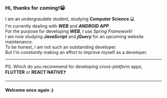 ### Hi, thanks for coming!:grinning:
I am an undergraudate student, studying **Computer Science**.:computer:<br>
I'm currently dealing with *__WEB__* and *__ANDROID APP__*.<br>
For the purpose for developing *__WEB__*, I use *Spring Framework*!<br>
I am now studying *__JavaScript__* and *__jQuery__* for an upcoming website maintenance.<br>
To be honest, I am not such an outstanding developer.<br>
But I'm *constantly* making an effort to improve myself as a developer.<br>
___

PS. Which do you recommend for developing *cross-platform* apps, **FLUTTER** or **REACT NATIVE**:question:<br>
___




#### Welcome once again :)








